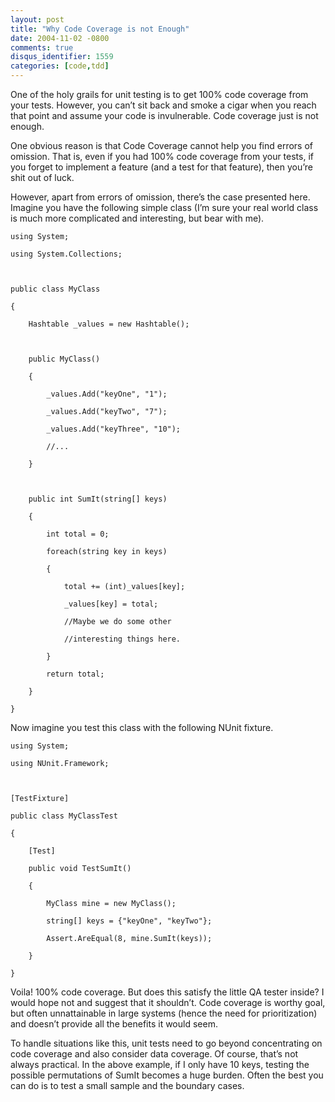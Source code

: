 ```yaml
---
layout: post
title: "Why Code Coverage is not Enough"
date: 2004-11-02 -0800
comments: true
disqus_identifier: 1559
categories: [code,tdd]
---
```

One of the holy grails for unit testing is to get 100% code coverage
from your tests. However, you can’t sit back and smoke a cigar when you
reach that point and assume your code is invulnerable. Code coverage
just is not enough.

One obvious reason is that Code Coverage cannot help you find errors of
omission. That is, even if you had 100% code coverage from your tests,
if you forget to implement a feature (and a test for that feature), then
you’re shit out of luck.

However, apart from errors of omission, there’s the case presented here.
Imagine you have the following simple class (I’m sure your real world
class is much more complicated and interesting, but bear with me).

~~~~ {style="MARGIN: 0px"}
using System;
~~~~

~~~~ {style="MARGIN: 0px"}
using System.Collections;
~~~~

~~~~ {style="MARGIN: 0px"}
 
~~~~

~~~~ {style="MARGIN: 0px"}
public class MyClass
~~~~

~~~~ {style="MARGIN: 0px"}
{
~~~~

~~~~ {style="MARGIN: 0px"}
    Hashtable _values = new Hashtable();
~~~~

~~~~ {style="MARGIN: 0px"}
    
~~~~

~~~~ {style="MARGIN: 0px"}
    public MyClass()
~~~~

~~~~ {style="MARGIN: 0px"}
    {
~~~~

~~~~ {style="MARGIN: 0px"}
        _values.Add("keyOne", "1");
~~~~

~~~~ {style="MARGIN: 0px"}
        _values.Add("keyTwo", "7");
~~~~

~~~~ {style="MARGIN: 0px"}
        _values.Add("keyThree", "10");
~~~~

~~~~ {style="MARGIN: 0px"}
        //...
~~~~

~~~~ {style="MARGIN: 0px"}
    }
~~~~

~~~~ {style="MARGIN: 0px"}
    
~~~~

~~~~ {style="MARGIN: 0px"}
    public int SumIt(string[] keys)
~~~~

~~~~ {style="MARGIN: 0px"}
    {
~~~~

~~~~ {style="MARGIN: 0px"}
        int total = 0;
~~~~

~~~~ {style="MARGIN: 0px"}
        foreach(string key in keys)
~~~~

~~~~ {style="MARGIN: 0px"}
        {
~~~~

~~~~ {style="MARGIN: 0px"}
            total += (int)_values[key];
~~~~

~~~~ {style="MARGIN: 0px"}
            _values[key] = total;
~~~~

~~~~ {style="MARGIN: 0px"}
            //Maybe we do some other
~~~~

~~~~ {style="MARGIN: 0px"}
            //interesting things here.
~~~~

~~~~ {style="MARGIN: 0px"}
        }
~~~~

~~~~ {style="MARGIN: 0px"}
        return total;
~~~~

~~~~ {style="MARGIN: 0px"}
    }
~~~~

~~~~ {style="MARGIN: 0px"}
}
~~~~

Now imagine you test this class with the following NUnit fixture.

~~~~ {style="MARGIN: 0px"}
using System;
~~~~

~~~~ {style="MARGIN: 0px"}
using NUnit.Framework;
~~~~

~~~~ {style="MARGIN: 0px"}
 
~~~~

~~~~ {style="MARGIN: 0px"}
[TestFixture]
~~~~

~~~~ {style="MARGIN: 0px"}
public class MyClassTest
~~~~

~~~~ {style="MARGIN: 0px"}
{
~~~~

~~~~ {style="MARGIN: 0px"}
    [Test]
~~~~

~~~~ {style="MARGIN: 0px"}
    public void TestSumIt()
~~~~

~~~~ {style="MARGIN: 0px"}
    {
~~~~

~~~~ {style="MARGIN: 0px"}
        MyClass mine = new MyClass();
~~~~

~~~~ {style="MARGIN: 0px"}
        string[] keys = {"keyOne", "keyTwo"};
~~~~

~~~~ {style="MARGIN: 0px"}
        Assert.AreEqual(8, mine.SumIt(keys));
~~~~

~~~~ {style="MARGIN: 0px"}
    }
~~~~

~~~~ {style="MARGIN: 0px"}
}
~~~~

Voila! 100% code coverage. But does this satisfy the little QA tester
inside? I would hope not and suggest that it shouldn’t. Code coverage is
worthy goal, but often unnattainable in large systems (hence the need
for prioritization) and doesn’t provide all the benefits it would seem.

To handle situations like this, unit tests need to go beyond
concentrating on code coverage and also consider data coverage. Of
course, that’s not always practical. In the above example, if I only
have 10 keys, testing the possible permutations of SumIt becomes a huge
burden. Often the best you can do is to test a small sample and the
boundary cases.

